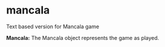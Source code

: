 # mancala
Text based version for Mancala game

**Mancala:** The Mancala object represents the game as played.
